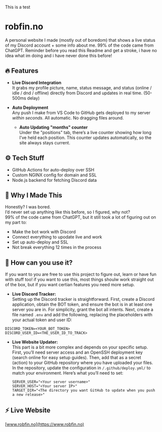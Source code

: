 This is a test
# robfin.no

A personal website I made (mostly out of boredom) that shows a live status of my Discord account + some info about me. 99% of the code came from ChatGPT. Reminder before you read this Readme and get a stroke, i have no idea what im doing and i have never done this before!

## 🔥 Features

- **Live Discord Integration**  
  It grabs my profile picture, name, status message, and status (online / idle / dnd / offline) directly from Discord and updates in real time. (50-500ms delay)

- **Auto Deployment**  
  Any push I make from VS Code to GitHub gets deployed to my server *within seconds*. All automatic. No dragging files around.

  - **Auto Updating "months" counter**  
  Under the "positions" tab, there’s a live counter showing how long I’ve held each position. This counter updates automatically, so the site always stays current.

## ⚙️ Tech Stuff

- GitHub Actions for auto-deploy over SSH
- Custom NGINX config for domain and SSL
- Node.js backend for fetching Discord data

## 🧠 Why I Made This

Honestly? I was bored.  
I’d never set up anything like this before, so I figured, why not?  
99% of the code came from ChatGPT, but it still took a lot of figuring out on my part to:

- Make the bot work with Discord
- Connect everything to upodate live and work
- Set up auto-deploy and SSL
- Not break everything 12 times in the process

## 🧠 How can you use it?
If you want to you are free to use this project to figure out, learn or have fun with stuff too!
if you want to use this, most things shoulw work straight out of the box, but if you want certian features you need more setup.

- **Live Discord Tracker:**  
  Setting up the Discord tracker is straightforward. First, create a Discord application, obtain the BOT token, and ensure the bot is in at least one server you are in. For simplicity, grant the bot all intents. Next, create a file named `.env` and add the following, replacing the placeholders with your actual token and user ID:

```
DISCORD_TOKEN=<YOUR_BOT_TOKEN>
DISCORD_USER_ID=<THE_USER_ID_TO_TRACK>
```

- **Live Website Updater:**  
  This part is a bit more complex and depends on your specific setup. First, you’ll need server access and an OpenSSH deployment key (search online for easy setup guides). Then, add that as a secret (action) to your GitHub repository where you have uploaded your files. In the repository, update the configuration in `/.github/deploy.yml/` to match your environment. Here’s what you’ll need to set:

  ```
  SERVER_USER="<Your server username>"
  SERVER_HOST="<Your server IP>"
  TARGET_DIR="<The directory you want GitHub to update when you push a new release>"
  ```



## ⚡ Live Website

[www.robfin.no](https://www.robfin.no)
